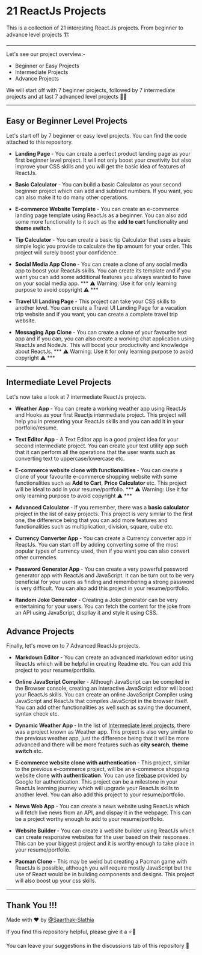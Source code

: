 # 21 ReactJs Projects
This is a collection of 21 interesting React.Js projects. From beginner to advance level projects 🏗️

---
Let's see our project overview:-
- Beginner or Easy Projects
- Intermediate Projects
- Advance Projects


We will start off with 7 beginner projects, followed by 7 intermediate projects and at last 7 advanced level projects 👍🏻

---
## Easy or Beginner Level Projects

Let's start off by 7 beginner or easy level projects. You can find the code attached to this repository.

- <strong> Landing Page </strong> - You can create a perfect product landing page as your first beginner level project. It will not only boost your creativity but also improve your CSS skills and you will get the basic idea of features of ReactJs.


- <strong> Basic Calculator </strong> - You can build a basic Calculator as your second beginner project which can add and subtract numbers. If you want, you can also make it to do many other operations.


- <strong> E-commerce Website Template </strong> - You can create an e-commerce landing page template using ReactJs as a beginner. You can also add some more functionality to it such as the <strong> add to cart </strong> functionality and <strong> theme switch</strong>.

- <strong> Tip Calculator </strong> - You can create a basic tip Calculator that uses a basic simple logic you provide to calculate the tip amount for your order. This project will surely boost your confidence.

- <strong> Social Media App Clone </strong> - You can create a clone of any social media app to boost your ReactJs skills. You can create its template and if you want you can add some additional features you always wanted to have on your social media app. *** ⚠ Warning: Use it for only learning purpose to avoid copyright ⚠ ***

- <strong> Travel UI Landing Page </strong> - This project can take your CSS skills to another level. You can create a Travel UI Landing Page for a vacation trip website and if you want, you can create a complete travel trip website.

- <strong> Messaging App Clone </strong> - You can create a clone of your favourite text app and if you can, you can also create a working chat application using ReactJs and NodeJs. This will boost your productivity and knowledge about ReactJs. *** ⚠ Warning: Use it for only learning purpose to avoid copyright ⚠ ***

---

## Intermediate Level Projects
Let's now take a look at 7 intermediate ReactJs projects.

- <strong> Weather App </strong> - You can create a working weather app using ReactJs and Hooks as your first Reactjs intermediate project. This project will help you in presenting your ReactJs skills and you can add it in your portfolio/resume.

- <strong> Text Editor App </strong> - A Text Editor app is a good project idea for your second intermediate project. You can create your text utility app such that it can perform all the operations that the user wants such as converting text to uppercase/lowercase etc.

- <strong> E-commerce website clone with functionalities </strong> - You can create a clone of your favourite e-commerce shopping website with some functionalities such as <b> Add to Cart</b>, <b>Price Calculator </b> etc. This project will be ideal to add in your resume/portfolio. *** ⚠ Warning: Use it for only learning purpose to avoid copyright ⚠ ***

- <strong> Advanced Calculator </strong> - If you remember, there was a <b> basic calculator </b> project in the list of easy projects. This project is very similar to the first one, the difference being that you can add more features and functionalities such as multiplication, division, square, cube etc.

- <strong> Currency Converter App </strong> - You can create a Currency converter app in ReactJs. You can start off by adding converting some of the most popular types of currency used, then if you want you can also convert other currencies. 

- <strong> Password Generator App </strong> - You can create a very powerful password generator app with ReactJs and JavaScript. It can be turn out to be very beneficial for your users as finding and remembering a strong password is very difficult. You can also add this project in your resume/portfolio.

- <strong> Random Joke Generator </strong> - Creating a Joke generator can be very entertaining for your users. You can fetch the content for the joke from an API using JavaScript, displlay it and style it using CSS.


## Advance Projects
Finally, let's move on to 7 Advanced ReactJs projects.

- <strong> Markdown Editor </strong> - You can create an advanced markdown editor using ReactJs whiich will be helpful in creating Readme etc. You can add this project to your resume/portfolio.

- <strong> Online JavaScript Compiler </strong> - Although JavaScript can be compiled in the Browser console, creating an interactive JavaScript editor will boost your ReactJs skills. You can create an online JavaScript Compiler using JavaScript and ReactJs that compiles JavaScript in the browser itself. You can add other functionalities as well such as saving the document, syntax check etc.

- <strong> Dynamic Weather App </strong> - In the list of <a href="https://github.com/Saarthak-Slathia/21-ReactJs-Projects/blob/main/README.md#intermediate-level-projects">Intermediate level projects</a>, there was a project known as Weather app. This project is also very similar to the previous weather app, just the difference being that it will be more advanced and there will be more features such as <b>city search</b>, <b>theme switch </b> etc.

- <strong> E-commerce website clone with authentication </strong> - This project, similar to the previous e-commerce project, will be an e-commerce shopping website clone <b>with authentication</b>. You can use <a href="https://firebase.google.com" target="_blank">firebase</a> provided by Google for authentication. This project can be a milestone in your ReactJs learning journey which will upgrade your ReactJs skills to another level. You can also add this project to your resume/portfolio. 

- <strong> News Web App </strong> - You can create a news website using ReactJs which will fetch live news from an API, and dispay it in the webpage. This can be a project worthy enough to add to your resume/portfolio.

- <strong> Website Builder </strong> - You can create a website builder using ReactJs which can create responsive websites for the user based on their responses. This can be your biggest project and it is worthy enough to take place in your resume/portfolio.

- <strong> Pacman Clone </strong> - This may be weird but creating a Pacman game with ReactJs is possible, although you will require mostly JavaScript but the use of React would be in building components and designs. This project will also boost up your css skills.

---

## Thank You !!!

Made with ❤ by [@Saarthak-Slathia](https://www.github.com/Saarthak-Slathia)

If you find this repository helpful, please give it a ⭐🌟

You can leave your suggestions in the discussions tab of this repository 🤗
